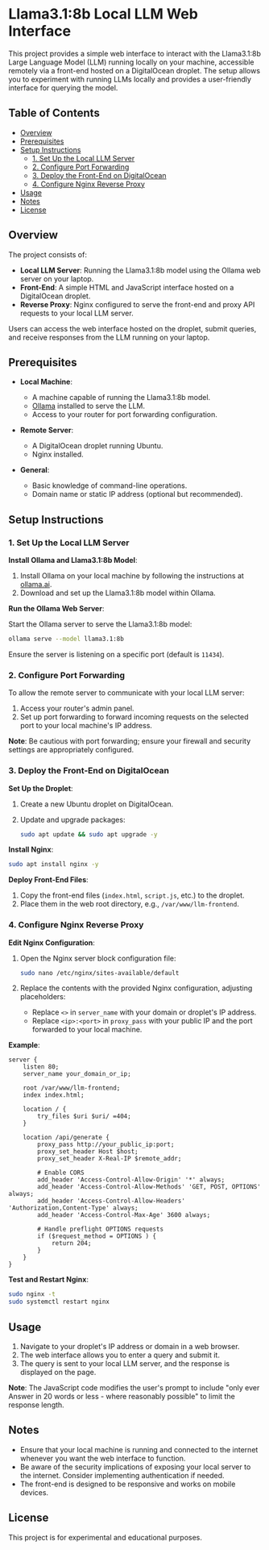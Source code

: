 # Llama3.1:8b Local LLM Web Interface

This project provides a simple web interface to interact with the Llama3.1:8b Large Language Model (LLM) running locally on your machine, accessible remotely via a front-end hosted on a DigitalOcean droplet. The setup allows you to experiment with running LLMs locally and provides a user-friendly interface for querying the model.

## Table of Contents

- [Overview](#overview)
- [Prerequisites](#prerequisites)
- [Setup Instructions](#setup-instructions)
  - [1. Set Up the Local LLM Server](#1-set-up-the-local-llm-server)
  - [2. Configure Port Forwarding](#2-configure-port-forwarding)
  - [3. Deploy the Front-End on DigitalOcean](#3-deploy-the-front-end-on-digitalocean)
  - [4. Configure Nginx Reverse Proxy](#4-configure-nginx-reverse-proxy)
- [Usage](#usage)
- [Notes](#notes)
- [License](#license)

## Overview

The project consists of:

- **Local LLM Server**: Running the Llama3.1:8b model using the Ollama web server on your laptop.
- **Front-End**: A simple HTML and JavaScript interface hosted on a DigitalOcean droplet.
- **Reverse Proxy**: Nginx configured to serve the front-end and proxy API requests to your local LLM server.

Users can access the web interface hosted on the droplet, submit queries, and receive responses from the LLM running on your laptop.

## Prerequisites

- **Local Machine**:
  - A machine capable of running the Llama3.1:8b model.
  - [Ollama](https://ollama.ai/) installed to serve the LLM.
  - Access to your router for port forwarding configuration.

- **Remote Server**:
  - A DigitalOcean droplet running Ubuntu.
  - Nginx installed.

- **General**:
  - Basic knowledge of command-line operations.
  - Domain name or static IP address (optional but recommended).

## Setup Instructions

### 1. Set Up the Local LLM Server

**Install Ollama and Llama3.1:8b Model**:

1. Install Ollama on your local machine by following the instructions at [ollama.ai](https://ollama.ai/).
2. Download and set up the Llama3.1:8b model within Ollama.

**Run the Ollama Web Server**:

Start the Ollama server to serve the Llama3.1:8b model:

```bash
ollama serve --model llama3.1:8b
```

Ensure the server is listening on a specific port (default is `11434`).

### 2. Configure Port Forwarding

To allow the remote server to communicate with your local LLM server:

1. Access your router's admin panel.
2. Set up port forwarding to forward incoming requests on the selected port to your local machine's IP address.

**Note**: Be cautious with port forwarding; ensure your firewall and security settings are appropriately configured.

### 3. Deploy the Front-End on DigitalOcean

**Set Up the Droplet**:

1. Create a new Ubuntu droplet on DigitalOcean.
2. Update and upgrade packages:

   ```bash
   sudo apt update && sudo apt upgrade -y
   ```

**Install Nginx**:

```bash
sudo apt install nginx -y
```

**Deploy Front-End Files**:

1. Copy the front-end files (`index.html`, `script.js`, etc.) to the droplet.
2. Place them in the web root directory, e.g., `/var/www/llm-frontend`.

### 4. Configure Nginx Reverse Proxy

**Edit Nginx Configuration**:

1. Open the Nginx server block configuration file:

   ```bash
   sudo nano /etc/nginx/sites-available/default
   ```

2. Replace the contents with the provided Nginx configuration, adjusting placeholders:

   - Replace `<>` in `server_name` with your domain or droplet's IP address.
   - Replace `<ip>:<port>` in `proxy_pass` with your public IP and the port forwarded to your local machine.

**Example**:

```nginx
server {
    listen 80;
    server_name your_domain_or_ip;

    root /var/www/llm-frontend;
    index index.html;

    location / {
        try_files $uri $uri/ =404;
    }

    location /api/generate {
        proxy_pass http://your_public_ip:port;
        proxy_set_header Host $host;
        proxy_set_header X-Real-IP $remote_addr;

        # Enable CORS
        add_header 'Access-Control-Allow-Origin' '*' always;
        add_header 'Access-Control-Allow-Methods' 'GET, POST, OPTIONS' always;
        add_header 'Access-Control-Allow-Headers' 'Authorization,Content-Type' always;
        add_header 'Access-Control-Max-Age' 3600 always;

        # Handle preflight OPTIONS requests
        if ($request_method = OPTIONS ) {
            return 204;
        }
    }
}
```

**Test and Restart Nginx**:

```bash
sudo nginx -t
sudo systemctl restart nginx
```

## Usage

1. Navigate to your droplet's IP address or domain in a web browser.
2. The web interface allows you to enter a query and submit it.
3. The query is sent to your local LLM server, and the response is displayed on the page.

**Note**: The JavaScript code modifies the user's prompt to include "only ever Answer in 20 words or less - where reasonably possible" to limit the response length.

## Notes

- Ensure that your local machine is running and connected to the internet whenever you want the web interface to function.
- Be aware of the security implications of exposing your local server to the internet. Consider implementing authentication if needed.
- The front-end is designed to be responsive and works on mobile devices.

## License

This project is for experimental and educational purposes.